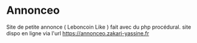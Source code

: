 # Annonceo
Site de petite annonce ( Leboncoin Like ) fait avec du php procédural. site dispo en ligne via l'url https://annonceo.zakari-yassine.fr
